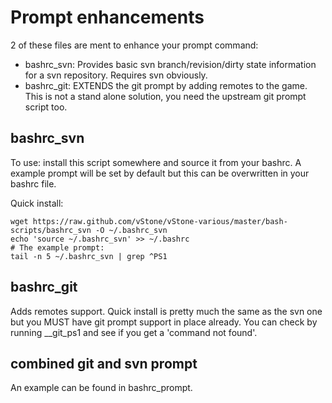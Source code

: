 # Prompt enhancements

2 of these files are ment to enhance your prompt command:
* bashrc_svn: Provides basic svn branch/revision/dirty state information
              for a svn repository. Requires svn obviously.
* bashrc_git: EXTENDS the git prompt by adding remotes to the game.
              This is not a stand alone solution, you need the upstream
              git prompt script too.

## bashrc_svn

To use: install this script somewhere and source it from your bashrc.
A example prompt will be set by default but this can be overwritten in your
bashrc file.

Quick install:
```
wget https://raw.github.com/vStone/vStone-various/master/bash-scripts/bashrc_svn -O ~/.bashrc_svn
echo 'source ~/.bashrc_svn' >> ~/.bashrc
# The example prompt:
tail -n 5 ~/.bashrc_svn | grep ^PS1
```

## bashrc_git

Adds remotes support. Quick install is pretty much the same as the svn one but
you MUST have git prompt support in place already. You can check by running
__git_ps1 and see if you get a 'command not found'.


## combined git and svn prompt

An example can be found in bashrc_prompt.
